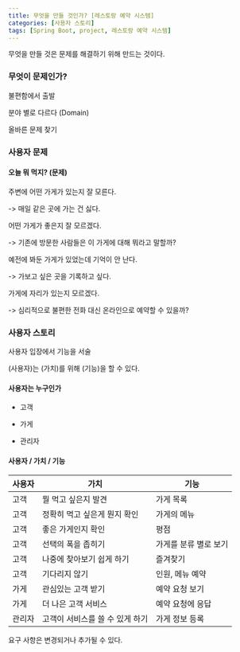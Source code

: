 ```yaml
---
title: 무엇을 만들 것인가? [레스토랑 예약 시스템]
categories: [사용자 스토리]
tags: [Spring Boot, project, 레스토랑 예약 시스템]
---
```


무엇을 만들 것은 문제를 해결하기 위해 만드는 것이다.

### 무엇이 문제인가?

불편함에서 출발

분야 별로 다르다 (Domain)

올바른 문제 찾기



### 사용자 문제

#### 오늘 뭐 먹지?  (문제)

주변에 어떤 가게가 있는지 잘 모른다.

-> 매일 같은 곳에 가는 건 싫다.



어떤 가게가 좋은지 잘 모르겠다.

-> 기존에 방문한 사람들은 이 가게에 대해 뭐라고 말할까?



예전에 봐둔 가게가 있었는데 기억이 안 난다.

-> 가보고 싶은 곳을 기록하고 싶다.



가게에 자리가 있는지 모르겠다.

-> 심리적으로 불편한 전화 대신 온라인으로 예약할 수 있을까?



### 사용자 스토리

사용자 입장에서 기능을 서술

(사용자)는 (가치)를 위해 (기능)을 할 수 있다.

#### 사용자는 누구인가

* 고객

* 가게

* 관리자

#### 사용자 / 가치 / 기능

| 사용자 | 가치                            | 기능                  |
| ------ | ------------------------------- | --------------------- |
| 고객   | 뭘 먹고 싶은지 발견             | 가게 목록             |
| 고객   | 정확히 먹고 싶은게 뭔지 확인    | 가게의 메뉴           |
| 고객   | 좋은 가게인지 확인              | 평점                  |
| 고객   | 선택의 폭을 좁히기              | 가게를 분류 별로 보기 |
| 고객   | 나중에 찾아보기 쉽게 하기       | 즐겨찾기              |
| 고객   | 기다리지 않기                   | 인원, 메뉴 예약       |
| 가게   | 관심있는 고객 받기              | 예약 요청 보기        |
| 가게   | 더 나은 고객 서비스             | 예약 요청에 응답      |
| 관리자 | 고객이 서비스를 쓸 수 있게 하기 | 가게 정보 등록        |

요구 사항은 변경되거나 추가될 수 있다.
